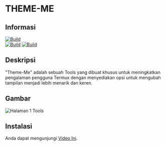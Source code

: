 # THEME-ME 

## Informasi
[![Build](https://img.shields.io/badge/Author%20By-Zidan%20IDz-%23FF0000?style=for-the-badge&logo=appveyor)]()<br>
[![Build](https://img.shields.io/badge/THEME-ME-%23FF0000.svg?maxAge=259200)](https://link-ke-halaman-tema)
[![Build](https://img.shields.io/badge/Code-Python3.11.6-%23FF0000.svg)]()

## Deskripsi
"Theme-Me" adalah sebuah Tools yang dibuat khusus untuk meningkatkan pengalaman pengguna Termux dengan menyediakan opsi untuk mengubah tampilan menjadi lebih menarik dan keren.<br>

## Gambar
![Halaman 1 Tools](https://i.ibb.co/PTfRpCV/Screenshot-20231209-133957-2.png)

## Instalasi 
Anda dapat mengunjungi [Video Ini](https://www.example.com).
